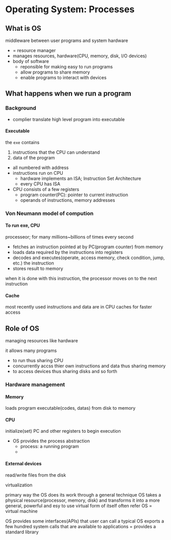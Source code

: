 # Operating System: Processes

## What is OS

middleware between user programs and system hardware

- = resource manager
- manages resources, hardware(CPU, memory, disk, I/O devices)
- body of software
	- reponsible for making easy to run programs
	- allow programs to share memory
	- enable programs to interact with devices

## What happens when we run a program

### Background

- complier translate high level program into executable

#### Executable

the `exe` contains
1. instructions that the CPU can understand 
2. data of the program

- all numbered with address
- instructions run on CPU
	- hardware implements an ISA; Instruction Set Architecture
	- every CPU has ISA
- CPU consists of a few registers
	- program counter(PC): pointer to current instruction
	- operands of instructions, memory addresses

### Von Neumann model of compution

#### To run exe, CPU

processeor; for many millions~billions of times every second
- fetches an instruction pointed at by PC(program counter) from memory
- loads data required by the instructions into registers
- decodes and executes(operate, access memory, check condition, jump, etc.) the instruction
- stores result to memory

when it is done with this instruction, the processor moves on to the next instruction

#### Cache

most recently used instructions and data are in CPU caches for faster access

## Role of OS

managing resources like hardware

it allows many programs
- to run thus sharing CPU
- concurrently accss thier own instructions and data thus sharing memory
- to access devices thus sharing disks and so forth

### Hardware management

#### Memory

loads program executable(codes, datas) from disk to memory

#### CPU

initialize(set) PC and other registers to begin execution

- OS provides the process abstraction
	- process: a running program
	- 

#### External devices

read/write files from the disk


virtualization

primary way the OS does its work through a general technique
OS takes a physical resource(processor, memory, disk) and transforms it into a more general,
powerful and esy to use virtual form of itself
often refer OS = virtual machine

OS provides some interfaces(APIs) that user can call
a typical OS exports a few hundred system calls that are available to applications
= provides a standard library